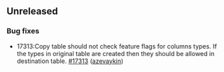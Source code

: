## Unreleased

### Bug fixes
* 17313:Copy table should not check feature flags for columns types. If the types in original table are created then they should be allowed in destination table. [#17313](https://github.com/ydb-platform/ydb/pull/17313) ([azevaykin](https://github.com/azevaykin))

